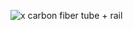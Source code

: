 ![x carbon fiber tube  + rail](https://user-images.githubusercontent.com/37383368/138724021-40a121bd-555c-4ee5-ba1b-5b7fb24814c1.PNG)
